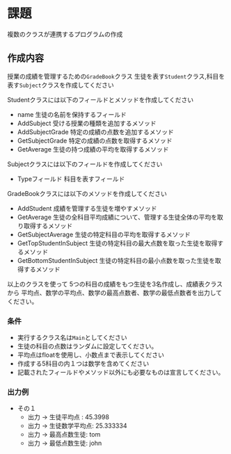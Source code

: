 
# 課題

複数のクラスが連携するプログラムの作成

## 作成内容

授業の成績を管理するための`GradeBook`クラス
生徒を表す`Student`クラス,科目を表す`Subject`クラスを作成してください

Studentクラスには以下のフィールドとメソッドを作成してください
* name
  生徒の名前を保持するフィールド
* AddSubject
  受ける授業の種類を追加するメソッド
* AddSubjectGrade
  特定の成績の点数を追加するメソッド
* GetSubjectGrade
  特定の成績の点数を取得するメソッド
* GetAverage
  生徒の持つ成績の平均を取得するメソッド

Subjectクラスには以下のフィールドを作成してください
* Typeフィールド
  科目を表すフィールド

GradeBookクラスには以下のメソッドを作成してください
* AddStudent
  成績を管理する生徒を増やすメソッド
* GetAverage
  生徒の全科目平均成績について、管理する生徒全体の平均を取り取得するメソッド
* GetSubjectAverage
  生徒の特定科目の平均を取得するメソッド
* GetTopStudentInSubject
  生徒の特定科目の最大点数を取った生徒を取得するメソッド
* GetBottomStudentInSubject
  生徒の特定科目の最小点数を取った生徒を取得するメソッド


以上のクラスを使って
5つの科目の成績をもつ生徒を3名作成し、成績表クラスから
平均点、数学の平均点、数学の最高点数者、数学の最低点数者を出力してください。

### 条件
* 実行するクラス名は`Main`としてください
* 生徒の科目の点数はランダムに設定してください。
* 平均点はfloatを使用し、小数点まで表示してください
* 作成する5科目の内１つは数学を含めてください
* 記載されたフィールドやメソッド以外にも必要なものは宣言してください。

### 出力例

* その１
  * 出力 -> 生徒平均点 : 45.3998
  * 出力 -> 生徒数学平均点: 25.333334 
  * 出力 -> 最高点数生徒: tom
  * 出力 -> 最低点数生徒: john
